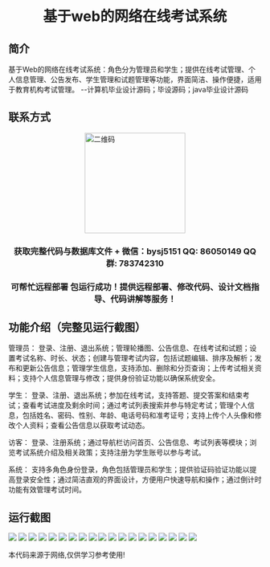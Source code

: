 <p><h1 align="center">基于web的网络在线考试系统</h1></p>

## 简介
基于Web的网络在线考试系统：角色分为管理员和学生；提供在线考试管理、个人信息管理、公告发布、学生管理和试题管理等功能，界面简洁、操作便捷，适用于教育机构考试管理。    --计算机毕业设计源码；毕设源码；java毕业设计源码


## 联系方式
<img src="https://bs-1329754181.cos.ap-shanghai.myqcloud.com/wx.jpg" alt="二维码" style="display: block; margin: 0 auto;" width="200px">
<p><h3 align="center">获取完整代码与数据库文件 + 微信：bysj5151 QQ: 86050149 QQ群: 783742310</h3></p>
<p><h3 align="center">可帮忙远程部署 包运行成功！提供远程部署、修改代码、设计文档指导、代码讲解等服务！</h3></p>

## 功能介绍（完整见运行截图）
管理员： 登录、注册、退出系统；管理轮播图、公告信息、在线考试和试题；设置考试名称、时长、状态；创建与管理考试内容，包括试题编辑、排序及解析；发布和更新公告信息；管理学生信息，支持添加、删除和分页查询；上传考试相关资料；支持个人信息管理与修改；提供身份验证功能以确保系统安全。

学生： 登录、注册、退出系统；参加在线考试，支持答题、提交答案和结束考试；查看考试进度及剩余时间；通过考试列表搜索并参与特定考试；管理个人信息，包括姓名、密码、性别、年龄、电话号码和准考证号；支持上传个人头像和修改个人资料；查看公告信息以获取考试动态。

访客： 登录、注册系统；通过导航栏访问首页、公告信息、考试列表等模块；浏览考试系统介绍及相关政策；支持注册为学生账号以参与考试。

系统： 支持多角色身份登录，角色包括管理员和学生；提供验证码验证功能以提高登录安全性；通过简洁直观的界面设计，方便用户快速导航和操作；通过倒计时功能有效管理考试时间。


## 运行截图
![](https://bs-1329754181.cos.ap-shanghai.myqcloud.com/ssm/WebOnlineExaminationSystem/img/001.jpg)
![](https://bs-1329754181.cos.ap-shanghai.myqcloud.com/ssm/WebOnlineExaminationSystem/img/002.jpg)
![](https://bs-1329754181.cos.ap-shanghai.myqcloud.com/ssm/WebOnlineExaminationSystem/img/003.jpg)
![](https://bs-1329754181.cos.ap-shanghai.myqcloud.com/ssm/WebOnlineExaminationSystem/img/004.jpg)
![](https://bs-1329754181.cos.ap-shanghai.myqcloud.com/ssm/WebOnlineExaminationSystem/img/005.jpg)
![](https://bs-1329754181.cos.ap-shanghai.myqcloud.com/ssm/WebOnlineExaminationSystem/img/006.jpg)
![](https://bs-1329754181.cos.ap-shanghai.myqcloud.com/ssm/WebOnlineExaminationSystem/img/007.jpg)
![](https://bs-1329754181.cos.ap-shanghai.myqcloud.com/ssm/WebOnlineExaminationSystem/img/008.jpg)
![](https://bs-1329754181.cos.ap-shanghai.myqcloud.com/ssm/WebOnlineExaminationSystem/img/009.jpg)
![](https://bs-1329754181.cos.ap-shanghai.myqcloud.com/ssm/WebOnlineExaminationSystem/img/010.jpg)
![](https://bs-1329754181.cos.ap-shanghai.myqcloud.com/ssm/WebOnlineExaminationSystem/img/011.jpg)
![](https://bs-1329754181.cos.ap-shanghai.myqcloud.com/ssm/WebOnlineExaminationSystem/img/012.jpg)
![](https://bs-1329754181.cos.ap-shanghai.myqcloud.com/ssm/WebOnlineExaminationSystem/img/013.jpg)
![](https://bs-1329754181.cos.ap-shanghai.myqcloud.com/ssm/WebOnlineExaminationSystem/img/014.jpg)
![](https://bs-1329754181.cos.ap-shanghai.myqcloud.com/ssm/WebOnlineExaminationSystem/img/015.jpg)
![](https://bs-1329754181.cos.ap-shanghai.myqcloud.com/ssm/WebOnlineExaminationSystem/img/016.jpg)
![](https://bs-1329754181.cos.ap-shanghai.myqcloud.com/ssm/WebOnlineExaminationSystem/img/017.jpg)
![](https://bs-1329754181.cos.ap-shanghai.myqcloud.com/ssm/WebOnlineExaminationSystem/img/018.jpg)
![](https://bs-1329754181.cos.ap-shanghai.myqcloud.com/ssm/WebOnlineExaminationSystem/img/019.jpg)

<p>本代码来源于网络,仅供学习参考使用!</p>
